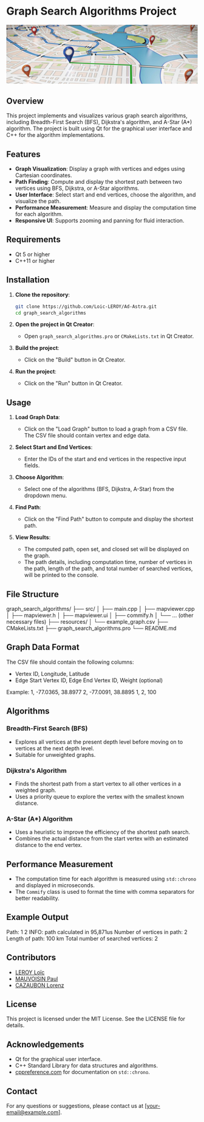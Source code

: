 # Graph Search Algorithms Project

![Banner](Info/banner.jpg)

## Overview
This project implements and visualizes various graph search algorithms, including Breadth-First Search (BFS), Dijkstra's algorithm, and A-Star (A*) algorithm. The project is built using Qt for the graphical user interface and C++ for the algorithm implementations.

## Features
- **Graph Visualization**: Display a graph with vertices and edges using Cartesian coordinates.
- **Path Finding**: Compute and display the shortest path between two vertices using BFS, Dijkstra, or A-Star algorithms.
- **User Interface**: Select start and end vertices, choose the algorithm, and visualize the path.
- **Performance Measurement**: Measure and display the computation time for each algorithm.
- **Responsive UI**: Supports zooming and panning for fluid interaction.

## Requirements
- Qt 5 or higher
- C++11 or higher

## Installation
1. **Clone the repository**:
    ```sh
    git clone https://github.com/Loic-LEROY/Ad-Astra.git
    cd graph_search_algorithms
    ```

2. **Open the project in Qt Creator**:
    - Open `graph_search_algorithms.pro` or `CMakeLists.txt` in Qt Creator.

3. **Build the project**:
    - Click on the "Build" button in Qt Creator.

4. **Run the project**:
    - Click on the "Run" button in Qt Creator.

## Usage
1. **Load Graph Data**:
    - Click on the "Load Graph" button to load a graph from a CSV file. The CSV file should contain vertex and edge data.

2. **Select Start and End Vertices**:
    - Enter the IDs of the start and end vertices in the respective input fields.

3. **Choose Algorithm**:
    - Select one of the algorithms (BFS, Dijkstra, A-Star) from the dropdown menu.

4. **Find Path**:
    - Click on the "Find Path" button to compute and display the shortest path.

5. **View Results**:
    - The computed path, open set, and closed set will be displayed on the graph.
    - The path details, including computation time, number of vertices in the path, length of the path, and total number of searched vertices, will be printed to the console.

## File Structure
graph_search_algorithms/ ├── src/ │ ├── main.cpp │ ├── mapviewer.cpp │ ├── mapviewer.h │ ├── mapviewer.ui │ ├── commify.h │ └── ... (other necessary files) ├── resources/ │ └── example_graph.csv ├── CMakeLists.txt ├── graph_search_algorithms.pro └── README.md


## Graph Data Format
The CSV file should contain the following columns:
- Vertex ID, Longitude, Latitude
- Edge Start Vertex ID, Edge End Vertex ID, Weight (optional)

Example:
1, -77.0365, 38.8977 2, -77.0091, 38.8895 1, 2, 100


## Algorithms
### Breadth-First Search (BFS)
- Explores all vertices at the present depth level before moving on to vertices at the next depth level.
- Suitable for unweighted graphs.

### Dijkstra's Algorithm
- Finds the shortest path from a start vertex to all other vertices in a weighted graph.
- Uses a priority queue to explore the vertex with the smallest known distance.

### A-Star (A*) Algorithm
- Uses a heuristic to improve the efficiency of the shortest path search.
- Combines the actual distance from the start vertex with an estimated distance to the end vertex.

## Performance Measurement
- The computation time for each algorithm is measured using `std::chrono` and displayed in microseconds.
- The `Commify` class is used to format the time with comma separators for better readability.

## Example Output
Path: 1 2 INFO: path calculated in 95,871us Number of vertices in path: 2 Length of path: 100 km Total number of searched vertices: 2


## Contributors
- [LEROY Loïc](https://github.com/Loic-LEROY)
- [MAUVOISIN Paul](https://github.com/Loic-LEROY)
- [CAZAUBON Lorenz](https://github.com/Templatew)

## License
This project is licensed under the MIT License. See the LICENSE file for details.

## Acknowledgements
- Qt for the graphical user interface.
- C++ Standard Library for data structures and algorithms.
- [cppreference.com](http://en.cppreference.com/w/cpp/chrono) for documentation on `std::chrono`.

## Contact
For any questions or suggestions, please contact us at [your-email@example.com].
